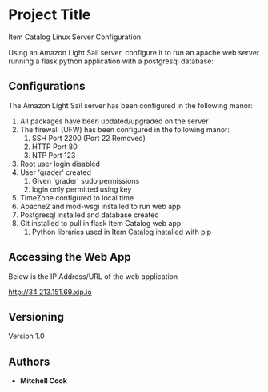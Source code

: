 # Project Title

Item Catalog Linux Server Configuration

Using an Amazon Light Sail server, configure it to run an apache web server running a flask python application with a postgresql database:

## Configurations

The Amazon Light Sail server has been configured in the following manor:

1. All packages have been updated/upgraded on the server
2. The firewall (UFW) has been configured in the following manor:
    1. SSH Port 2200 (Port 22 Removed)
    2. HTTP Port 80
    3. NTP Port 123
3. Root user login disabled
4. User 'grader' created
    1. Given 'grader' sudo permissions
    2. login only permitted using key
5. TimeZone configured to local time
6. Apache2 and mod-wsgi installed to run web app
7. Postgresql installed and database created
8. Git installed to pull in flask Item Catalog web app
    1. Python libraries used in Item Catalog installed with pip

## Accessing the Web App

Below is the IP Address/URL of the web application

http://34.213.151.69.xip.io

## Versioning

Version 1.0

## Authors

- **Mitchell Cook**
